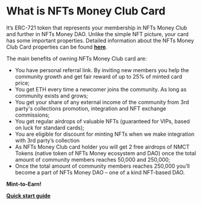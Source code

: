 # What is NFTs Money Club Card

It’s ERC-721 token that represents your membership in NFTs Money Club and further in NFTs Money DAO. Unlike the simple NFT picture, your card has some important properties. Detailed information about the NFTs Money Club Card properties can be found [**here**](nfts-money-club-card-properties.md).

The main benefits of owning NFTs Money Club card are:

* You have personal referral link. By inviting new members you help the community growth and get fair reward of up to 25% of minted card price;
* You get ETH every time a newcomer joins the community. As long as community exists and grows;
* You get your share of any external income of the community from 3rd party's collections promotion, integration and NFT exchange commissions;
* You get regular airdrops of valuable NFTs (guaranteed for VIPs, based on luck for standard cards);
* You are eligible for discount for minting NFTs when we make integration with 3rd party’s collection
* As NFTs Money Club card holder you will get 2 free airdrops of NMCT Tokens (native token of NFTs Money ecosystem and DAO) once the total amount of community members reaches 50,000 and 250,000;
* Once the total amount of community members reaches 250,000 you’ll become a part of NFTs Money DAO – one of a kind NFT-based DAO.

**Mint-to-Earn!**

[**Quick start guide**](getting-started.md)
